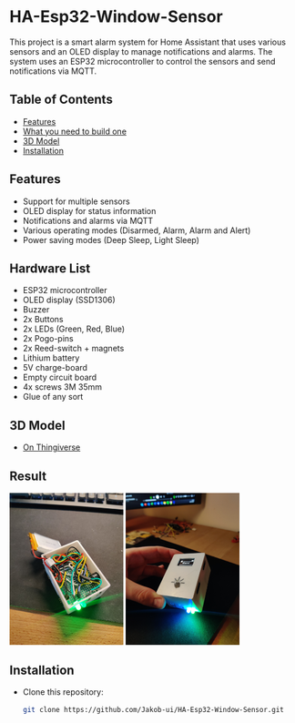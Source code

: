 # HA-Esp32-Window-Sensor

This project is a smart alarm system for Home Assistant that uses various sensors and an OLED display to manage notifications and alarms. The system uses an ESP32 microcontroller to control the sensors and send notifications via MQTT.

## Table of Contents
- [Features](#features)
- [What you need to build one](#hardware-list)
- [3D Model](#3d-model)
- [Installation](#installation)

## Features
- Support for multiple sensors
- OLED display for status information
- Notifications and alarms via MQTT
- Various operating modes (Disarmed, Alarm, Alarm and Alert)
- Power saving modes (Deep Sleep, Light Sleep)

## Hardware List
- ESP32 microcontroller
- OLED display (SSD1306)
- Buzzer
- 2x Buttons
- 2x LEDs (Green, Red, Blue)
- 2x Pogo-pins
- 2x Reed-switch + magnets
- Lithium battery
- 5V charge-board
- Empty circuit board
- 4x screws 3M 35mm 
- Glue of any sort

## 3D Model
- [On Thingiverse](https://www.thingiverse.com/thing:6715594)

## Result
<img src= /pictures/IMG_20240820_120942.jpg alt="product" width="200"/>
<img src= /pictures/IMG_20240730_235919.jpg alt="product" width="200"/>


## Installation
- Clone this repository:
   ```sh
   git clone https://github.com/Jakob-ui/HA-Esp32-Window-Sensor.git


